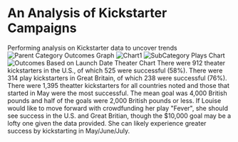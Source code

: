 # An Analysis of Kickstarter Campaigns
Performing analysis on Kickstarter data to uncover trends
![Parent Category Outcomes Graph](https://user-images.githubusercontent.com/90632470/134055555-ef772dc9-6e5b-4411-8e01-0920ff8bbe52.png)
![Chart1](https://user-images.githubusercontent.com/90632470/134055857-2cac483a-3732-44fe-bf56-5871918f1c27.png)
![SubCategory Plays Chart](https://user-images.githubusercontent.com/90632470/134056250-4c41dead-e286-44fa-9029-440fd0a7c44c.png)
![Outcomes Based on Launch Date Theater Chart](https://user-images.githubusercontent.com/90632470/134056263-5e82badc-0067-45c4-bdbb-2c730dc458da.png)
There were 912 theater kickstarters in the U.S., of which 525 were successful (58%). There were 314 play kickstarters in Great Britain, of which 238 were successful (76%). There were 1,395 theatter kickstarters for all countries noted and those that started in May were the most successful. The mean goal was 4,000 British pounds and half of the goals were 2,000 British pounds or less. If Louise would like to move forward with crowdfunding her play "Fever", she should see success in the U.S. and Great Britian, though the $10,000 goal may be a lofty one given the data provided. She can likely experience greater success by kickstarting in May/June/July.
